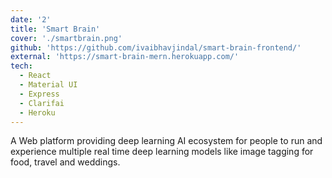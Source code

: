 ```yaml
---
date: '2'
title: 'Smart Brain'
cover: './smartbrain.png'
github: 'https://github.com/ivaibhavjindal/smart-brain-frontend/'
external: 'https://smart-brain-mern.herokuapp.com/'
tech:
  - React
  - Material UI
  - Express
  - Clarifai
  - Heroku
---
```


A Web platform providing deep learning AI ecosystem for people to run and experience multiple real time deep
learning models like image tagging for food, travel and weddings.
